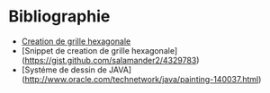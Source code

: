 Bibliographie
=============
* [Creation de grille hexagonale](http://www.redblobgames.com/grids/hexagons/)
* [Snippet de creation de grille hexagonale] (https://gist.github.com/salamander2/4329783)
* [Systéme de dessin de JAVA] (http://www.oracle.com/technetwork/java/painting-140037.html)
